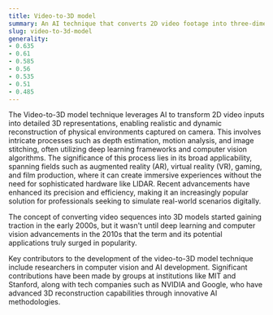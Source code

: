 ```yaml
---
title: Video-to-3D model
summary: An AI technique that converts 2D video footage into three-dimensional digital models by analyzing and reconstructing the spatial geometry within the videos.
slug: video-to-3d-model
generality:
- 0.635
- 0.61
- 0.585
- 0.56
- 0.535
- 0.51
- 0.485
---
```


The Video-to-3D model technique leverages AI to transform 2D video inputs into detailed 3D representations, enabling realistic and dynamic reconstruction of physical environments captured on camera. This involves intricate processes such as depth estimation, motion analysis, and image stitching, often utilizing deep learning frameworks and computer vision algorithms. The significance of this process lies in its broad applicability, spanning fields such as augmented reality (AR), virtual reality (VR), gaming, and film production, where it can create immersive experiences without the need for sophisticated hardware like LIDAR. Recent advancements have enhanced its precision and efficiency, making it an increasingly popular solution for professionals seeking to simulate real-world scenarios digitally.

The concept of converting video sequences into 3D models started gaining traction in the early 2000s, but it wasn't until deep learning and computer vision advancements in the 2010s that the term and its potential applications truly surged in popularity.

Key contributors to the development of the video-to-3D model technique include researchers in computer vision and AI development. Significant contributions have been made by groups at institutions like MIT and Stanford, along with tech companies such as NVIDIA and Google, who have advanced 3D reconstruction capabilities through innovative AI methodologies.